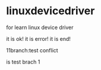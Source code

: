 linuxdevicedriver
=================

for learn linux device driver

it is ok!
it is error!
it is end!

11branch:test conflict 

is test brach 
1
